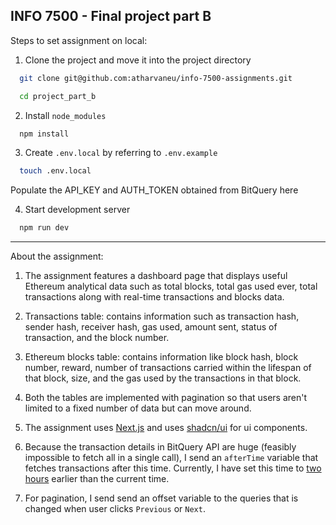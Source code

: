 
## INFO 7500 - Final project part B

Steps to set assignment on local:
1. Clone the project and move it into the project directory
```bash
  git clone git@github.com:atharvaneu/info-7500-assignments.git

  cd project_part_b
```

2. Install `node_modules`
```bash
  npm install
```

3. Create `.env.local` by referring to `.env.example`
```bash
  touch .env.local
```
Populate the API_KEY and AUTH_TOKEN obtained from BitQuery here

4. Start development server
```bash
  npm run dev
```
_____

About the assignment:

1. The assignment features a dashboard page that displays useful Ethereum analytical data such as total blocks, total gas used ever, total transactions along with real-time transactions and blocks data.

2. Transactions table: contains information such as transaction hash, sender hash, receiver hash, gas used, amount sent, status of transaction, and the block number.
3. Ethereum blocks table: contains information like block hash, block number, reward, number of transactions carried within the lifespan of that block, size, and the gas used by the transactions in that block.

4. Both the tables are implemented with pagination so that users aren't limited to a fixed number of data but can move around.
5. The assignment uses [Next.js](https://nextjs.org/) and uses [shadcn/ui](https://ui.shadcn.com/) for ui components.
6. Because the transaction details in BitQuery API are huge (feasibly impossible to fetch all in a single call), I send an `afterTime` variable that fetches transactions after this time. Currently, I have set this time to <ins>two hours</ins> earlier than the current time.
7. For pagination, I send send an offset variable to the queries that is changed when user clicks `Previous` or `Next`.
